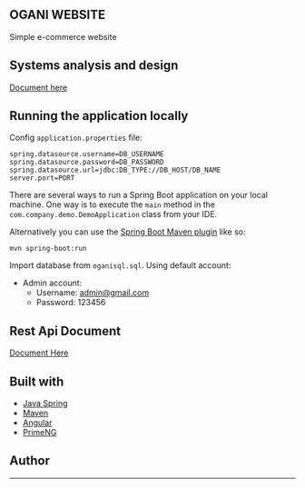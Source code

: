 ## OGANI WEBSITE
Simple e-commerce website

## Systems analysis and design
[Document here](https://docs.google.com/document/d/15LlPJ1ml2mhi5k_id07NnRnk0Hnt7AReZGlLLF4fsJo/edit?usp=sharing)


## Running the application locally

Config ```application.properties``` file:
```
spring.datasource.username=DB_USERNAME
spring.datasource.password=DB_PASSWORD
spring.datasource.url=jdbc:DB_TYPE://DB_HOST/DB_NAME
server.port=PORT
```

There are several ways to run a Spring Boot application on your local machine. One way is to execute the `main` method in the `com.company.demo.DemoApplication` class from your IDE.

Alternatively you can use the [Spring Boot Maven plugin](https://docs.spring.io/spring-boot/docs/current/reference/html/build-tool-plugins-maven-plugin.html) like so:

```shell
mvn spring-boot:run
```


Import database from ```oganisql.sql```. Using default account:

- Admin account:
    - Username: admin@gmail.com
    - Password: 123456   
## Rest Api Document
[Document Here](http://localhost:8080/swagger-ui/index.html#)

## Built with
- [Java Spring](https://spring.io/)
- [Maven](https://mvnrepository.com/)
- [Angular](https://angular.io/)
- [PrimeNG](https://primeng.org/)
## Author



------------
